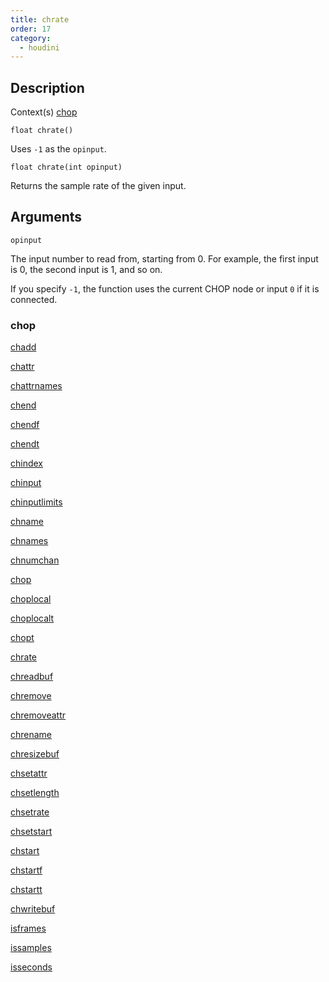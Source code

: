 ```yaml
---
title: chrate
order: 17
category:
  - houdini
---
```


## Description

Context(s) [chop](../contexts/chop.html)

`float chrate()`

Uses `-1` as the `opinput`.

`float chrate(int opinput)`

Returns the sample rate of the given input.

## Arguments

`opinput`

The input number to read from, starting from 0. For example, the first input
is 0, the second input is 1, and so on.

If you specify `-1`, the function uses the current CHOP node or input `0` if
it is connected.

### chop

[chadd ](chadd.html)

[chattr ](chattr.html)

[chattrnames ](chattrnames.html)

[chend ](chend.html)

[chendf ](chendf.html)

[chendt ](chendt.html)

[chindex ](chindex.html)

[chinput ](chinput.html)

[chinputlimits ](chinputlimits.html)

[chname ](chname.html)

[chnames ](chnames.html)

[chnumchan ](chnumchan.html)

[chop ](chop.html)

[choplocal ](choplocal.html)

[choplocalt ](choplocalt.html)

[chopt ](chopt.html)

[chrate ](chrate.html)

[chreadbuf ](chreadbuf.html)

[chremove ](chremove.html)

[chremoveattr ](chremoveattr.html)

[chrename ](chrename.html)

[chresizebuf ](chresizebuf.html)

[chsetattr ](chsetattr.html)

[chsetlength ](chsetlength.html)

[chsetrate ](chsetrate.html)

[chsetstart ](chsetstart.html)

[chstart ](chstart.html)

[chstartf ](chstartf.html)

[chstartt ](chstartt.html)

[chwritebuf ](chwritebuf.html)

[isframes ](isframes.html)

[issamples ](issamples.html)

[isseconds ](isseconds.html)
